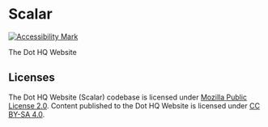 # Scalar

[![Accessibility Mark](https://github.com/dothq/scalar/actions/workflows/a11y.yml/badge.svg)](https://github.com/dothq/scalar/actions/workflows/a11y.yml)

The Dot HQ Website

## Licenses

The Dot HQ Website (Scalar) codebase is licensed under [Mozilla Public License 2.0](LICENSE).
Content published to the Dot HQ Website is licensed under [CC BY-SA 4.0](LICENSE-CONTENT).
